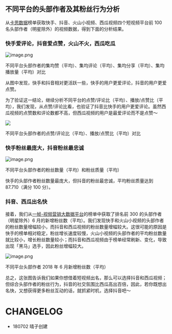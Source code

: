 ## 不同平台的头部作者及其粉丝行为分析

从[卡思数据](https://www.caasdata.com/index/rank/index.html)榜单获取快手、抖音、火山小视频、西瓜视频四个短视频平台前 100 名头部作者（明星除外）的视频数据，得到下面的分析结果。

### 快手爱评论，抖音爱点赞，火山不火，西瓜吃瓜

![image.png](https://upload-images.jianshu.io/upload_images/7259374-c6597eae74efc8ef.png?imageMogr2/auto-orient/strip%7CimageView2/2/w/1240)

不同平台头部作者的集均赞（平均）、集均评论（平均）、集均分享（平均）、集均播放量（平均）对比

从图中发现，快手和抖音相对更活跃一些，快手的用户更爱评论，抖音的用户更爱点赞。

为了验证这一结论，继续分析不同平台的点赞/评论比（平均）、播放/点赞比（平均），我们发现，从点赞/评论比看，也验证了抖音比快手的用户更爱评论。虽然西瓜视频的点赞数和评论数都不高，但西瓜视频的用户是最爱评论而不是点赞～

![](https://upload-images.jianshu.io/upload_images/7259374-8893ff3feacbb5fe.png?imageMogr2/auto-orient/strip%7CimageView2/2/w/1240)

不同平台头部作者的点赞/评论比（平均）、播放/点赞比（平均）对比

### 快手粉丝最庞大，抖音粉丝最忠诚

![image.png](https://upload-images.jianshu.io/upload_images/7259374-f83e4b47b4bc510b.png?imageMogr2/auto-orient/strip%7CimageView2/2/w/1240)

不同平台头部作者的粉丝数量（平均）和粉丝质量（平均）

快手的头部作者粉丝数量最庞大，但抖音的粉丝最忠诚，平均粉丝质量达到 87.710（满分 100 分）。

### 抖音、西瓜出名快

接着，我们从[一帧-视频营销大数据平台](http://www.1zhen.com/rank/author#/)的榜单中获取了排名前 300 的头部作者（明星除外）6 月的新增粉丝数（平均）。我们发现快手和火山小视频的头部作者的粉丝数量增幅较小，而抖音和西瓜视频的粉丝数量增幅较大。这很可能的原因是快手的榜单相对稳定，粉丝增长速度较慢，火山小视频的头部作者的平均粉丝数量就比较小，增长粉丝数量较小；而抖音和西瓜视频由于榜单经常刷新、变化，导致出现「黑马」选手，因此粉丝增幅较大。

![image.png](https://upload-images.jianshu.io/upload_images/7259374-ca940f138b4a01f1.png?imageMogr2/auto-orient/strip%7CimageView2/2/w/1240)

不同平台头部作者 2018 年 6 月新增粉丝数（平均）

总之，这张图告诉我们如果你想借着短视频出名，那么可以选择抖音和西瓜视频；但综合头部作者的粉丝行为，抖音的社交氛围比西瓜高出百倍，因此，若你既想出名快，又想获得更多粉丝互动的话，就抓紧时机，选择抖音吧～

# CHANGELOG

- 180702 晴子创建